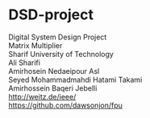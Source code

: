 # DSD-project
Digital System Design Project  
Matrix Multiplier  
Sharif University of Technology  
Ali Sharifi  
Amirhosein Nedaeipour Asl  
Seyed Mohammadmahdi Hatami Takami  
Amirhossein Baqeri Jebelli  
http://weitz.de/ieee/  
https://github.com/dawsonjon/fpu
